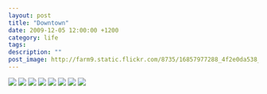 ```yaml
---
layout: post
title: "Downtown"
date: 2009-12-05 12:00:00 +1200
category: life
tags: 
description: ""
post_image: http://farm9.static.flickr.com/8735/16857977288_4f2e0da538_o.jpg
---
```

[![](http://farm9.static.flickr.com/8701/16858231700_5f4c8bdd47_c.jpg)](http://farm9.static.flickr.com/8701/16858231700_9c3ba3d24e_o.jpg)
[![](http://farm8.static.flickr.com/7661/17019762526_7e2924b582_c.jpg)](http://farm8.static.flickr.com/7661/17019762526_e8587ab6d1_o.jpg)
[![](http://farm9.static.flickr.com/8731/16859549609_dd2fd90372_c.jpg)](http://farm9.static.flickr.com/8731/16859549609_6ba8e9ca55_o.jpg)
[![](http://farm9.static.flickr.com/8805/16425617953_aa557cc36a_c.jpg)](http://farm9.static.flickr.com/8805/16425617953_396a0c147b_o.jpg)
[![](http://farm9.static.flickr.com/8686/17045767905_8b2c98f81b_c.jpg)](http://farm9.static.flickr.com/8686/17045767905_f8324e9dbe_o.jpg)
[![](http://farm8.static.flickr.com/7679/16859544509_aa2abd4f20_c.jpg)](http://farm8.static.flickr.com/7679/16859544509_3267b2314a_o.jpg)
[![](http://farm9.static.flickr.com/8812/16858225850_dd73a8020c_c.jpg)](http://farm9.static.flickr.com/8812/16858225850_2c548f545b_o.jpg)
[![](http://farm9.static.flickr.com/8737/16423314704_18a39f7814_c.jpg)](http://farm9.static.flickr.com/8737/16423314704_51fc24b11b_o.jpg)
